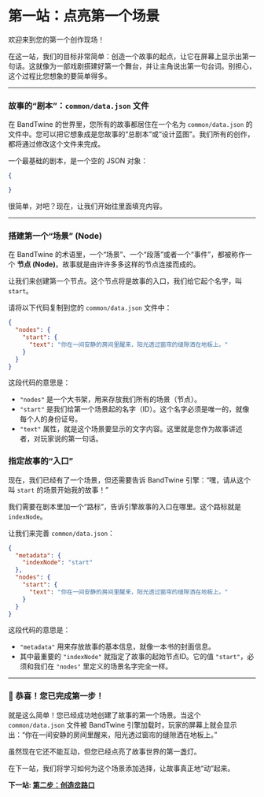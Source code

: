 
<!-- 
    页面标题建议: 第一站：点亮第一个场景
-->

# 第一站：点亮第一个场景

欢迎来到您的第一个创作现场！

在这一站，我们的目标非常简单：创造一个故事的起点，让它在屏幕上显示出第一句话。这就像为一部戏剧搭建好第一个舞台，并让主角说出第一句台词。别担心，这个过程比您想象的要简单得多。

---

### 故事的“剧本”：`common/data.json` 文件

在 BandTwine 的世界里，您所有的故事都居住在一个名为 `common/data.json` 的文件中。您可以把它想象成是您故事的“总剧本”或“设计蓝图”。我们所有的创作，都将通过修改这个文件来完成。

一个最基础的剧本，是一个空的 JSON 对象：

```json
{

}
```

很简单，对吧？现在，让我们开始往里面填充内容。


---

### 搭建第一个“场景” (Node)

在 BandTwine 的术语里，一个“场景”、一个“段落”或者一个“事件”，都被称作一个 **节点 (Node)**。故事就是由许许多多这样的节点连接而成的。

让我们来创建第一个节点。这个节点将是故事的入口，我们给它起个名字，叫 `start`。

请将以下代码复制到您的 `common/data.json` 文件中：

```json
{
  "nodes": {
    "start": {
      "text": "你在一间安静的房间里醒来，阳光透过窗帘的缝隙洒在地板上。"
    }
  }
}
```

这段代码的意思是：
*   `"nodes"` 是一个大书架，用来存放我们所有的场景（节点）。
*   `"start"` 是我们给第一个场景起的名字（ID）。这个名字必须是唯一的，就像每个人的身份证号。
*   `"text"` 属性，就是这个场景要显示的文字内容。这里就是您作为故事讲述者，对玩家说的第一句话。

### 指定故事的“入口”

现在，我们已经有了一个场景，但还需要告诉 BandTwine 引擎：“嘿，请从这个叫 `start` 的场景开始我的故事！”

我们需要在剧本里加一个“路标”，告诉引擎故事的入口在哪里。这个路标就是 `indexNode`。

让我们来完善 `common/data.json`：

```json
{
  "metadata": {
    "indexNode": "start"
  },
  "nodes": {
    "start": {
      "text": "你在一间安静的房间里醒来，阳光透过窗帘的缝隙洒在地板上。"
    }
  }
}
```

这段代码的意思是：
*   `"metadata"` 用来存放故事的基本信息，就像一本书的封面信息。
*   其中最重要的 `"indexNode"` 就指定了故事的起始节点ID。它的值 `"start"`，必须和我们在 `"nodes"` 里定义的场景名字完全一样。

---



### 🎉 恭喜！您已完成第一步！

就是这么简单！您已经成功地创建了故事的第一个场景。当这个 `common/data.json` 文件被 BandTwine 引擎加载时，玩家的屏幕上就会显示出：“你在一间安静的房间里醒来，阳光透过窗帘的缝隙洒在地板上。”

虽然现在它还不能互动，但您已经点亮了故事世界的第一盏灯。

在下一站，我们将学习如何为这个场景添加选择，让故事真正地“动”起来。

**下一站: [第二步：创造岔路口](/2-adding-choices)**
